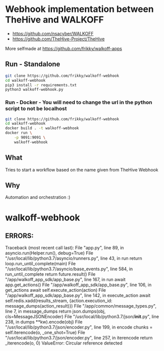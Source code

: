 # Webhook implementation between TheHive and WALKOFF
* https://github.com/nsacyber/WALKOFF
* https://github.com/TheHive-Project/TheHive

More selfmade at https://github.com/frikky/walkoff-apps

## Run - Standalone
```bash
git clone https://github.com/frikky/walkoff-webhook
cd walkoff-webhook
pip3 install -r requirements.txt
python3 walkoff-webhook.py
```

### Run - Docker - You will need to change the url in the python script to not be localhost
```bash
git clone https://github.com/frikky/walkoff-webhook
cd walkoff-webhook
docker build . -t walkoff-webhook
docker run \
    -p 9091:9091 \
	walkoff-webhook
```

## What
Tries to start a workflow based on the name given from TheHive Webhook

## Why
Automation and orchestration :)
# walkoff-webhook

## ERRORS:
Traceback (most recent call last):
  File "app.py", line 89, in <module>
    asyncio.run(Helper.run(), debug=True)
  File "/usr/local/lib/python3.7/asyncio/runners.py", line 43, in run
    return loop.run_until_complete(main)
  File "/usr/local/lib/python3.7/asyncio/base_events.py", line 584, in run_until_complete
    return future.result()
  File "/app/walkoff_app_sdk/app_base.py", line 167, in run
    await app.get_actions()
  File "/app/walkoff_app_sdk/app_base.py", line 106, in get_actions
    await self.execute_action(action)
  File "/app/walkoff_app_sdk/app_base.py", line 142, in execute_action
    await self.redis.xadd(results_stream, {action.execution_id: message_dumps(action_result)})
  File "/app/common/message_types.py", line 7, in message_dumps
    return json.dumps(obj, cls=MessageJSONEncoder)
  File "/usr/local/lib/python3.7/json/__init__.py", line 238, in dumps
    **kw).encode(obj)
  File "/usr/local/lib/python3.7/json/encoder.py", line 199, in encode
    chunks = self.iterencode(o, _one_shot=True)
  File "/usr/local/lib/python3.7/json/encoder.py", line 257, in iterencode
    return _iterencode(o, 0)
ValueError: Circular reference detected


